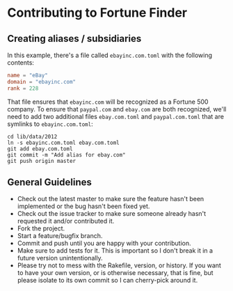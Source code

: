 # Contributing to Fortune Finder

## Creating aliases / subsidiaries

In this example, there's a file called `ebayinc.com.toml` with the following contents:

```toml
name = "eBay"
domain = "ebayinc.com"
rank = 228
```

That file ensures that `ebayinc.com` will be recognized as a Fortune 500 company. To ensure that `paypal.com` and `ebay.com` are both recognized, we'll need to add two additional files `ebay.com.toml` and `paypal.com.toml` that are symlinks to `ebayinc.com.toml`:

```
cd lib/data/2012
ln -s ebayinc.com.toml ebay.com.toml
git add ebay.com.toml
git commit -m "Add alias for ebay.com"
git push origin master
```

## General Guidelines

* Check out the latest master to make sure the feature hasn't been implemented or the bug hasn't been fixed yet.
* Check out the issue tracker to make sure someone already hasn't requested it and/or contributed it.
* Fork the project.
* Start a feature/bugfix branch.
* Commit and push until you are happy with your contribution.
* Make sure to add tests for it. This is important so I don't break it in a future version unintentionally.
* Please try not to mess with the Rakefile, version, or history. If you want to have your own version, or is otherwise necessary, that is fine, but please isolate to its own commit so I can cherry-pick around it.
